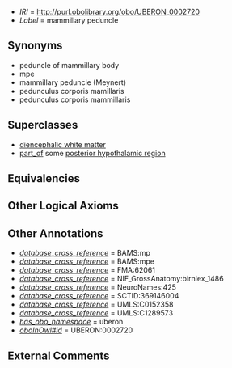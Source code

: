  * *IRI* = http://purl.obolibrary.org/obo/UBERON_0002720
 * *Label* = mammillary peduncle

## Synonyms

 * peduncle of mammillary body
 * mpe
 * mammillary peduncle (Meynert)
 * pedunculus corporis mamillaris
 * pedunculus corporis mammillaris

## Superclasses

 * [diencephalic white matter](../../UBERON/31/UBERON_0003931.md)
 * [part_of](../../BFO/50/BFO_0000050.md) some [posterior hypothalamic region](../../UBERON/70/UBERON_0002770.md)

## Equivalencies


## Other Logical Axioms


## Other Annotations

 * *[database_cross_reference](../../ef/oboInOwl#hasDbXref.md)* = BAMS:mp
 * *[database_cross_reference](../../ef/oboInOwl#hasDbXref.md)* = BAMS:mpe
 * *[database_cross_reference](../../ef/oboInOwl#hasDbXref.md)* = FMA:62061
 * *[database_cross_reference](../../ef/oboInOwl#hasDbXref.md)* = NIF_GrossAnatomy:birnlex_1486
 * *[database_cross_reference](../../ef/oboInOwl#hasDbXref.md)* = NeuroNames:425
 * *[database_cross_reference](../../ef/oboInOwl#hasDbXref.md)* = SCTID:369146004
 * *[database_cross_reference](../../ef/oboInOwl#hasDbXref.md)* = UMLS:C0152358
 * *[database_cross_reference](../../ef/oboInOwl#hasDbXref.md)* = UMLS:C1289573
 * *[has_obo_namespace](../../ce/oboInOwl#hasOBONamespace.md)* = uberon
 * *[oboInOwl#id](../../id/oboInOwl#id.md)* = UBERON:0002720

## External Comments

